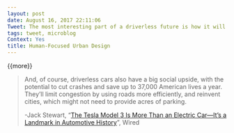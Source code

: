 ```yaml
---
layout: post
date: August 16, 2017 22:11:06
Tweet: The most interesting part of a driverless future is how it will enable a reimagining of urban society.
tags: tweet, microblog
Context: Yes
title: Human-Focused Urban Design
---
```


{{more}} 

> And, of course, driverless cars also have a big social upside, with the potential to cut crashes and save up to 37,000 American lives a year. They’ll limit congestion by using roads more efficiently, and reinvent cities, which might not need to provide acres of parking.
> 
> -Jack Stewart, “[The Tesla Model 3 Is More Than an Electric Car―It’s a Landmark in Automotive History][1]”, Wired

[1]:	https://www.wired.com/story/tesla-model-3-more-than-electric